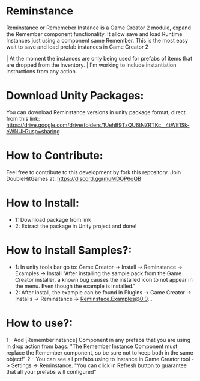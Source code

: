 # Reminstance
Reminstance or Rememeber Instance is a Game Creator 2 module, expand the Remember component functionality. It allow save and load Runtime Instances just using a component same Remember. This is the most easy wait to save and load prefab instances in Game Creator 2 

| At the moment the instances are only being used for prefabs of items that are dropped from the inventory.
| I'm working to include instantiation instructions from any action.

# Download Unity Packages:
You can download Reminstance versions in unity package format, direct from this link:
https://drive.google.com/drive/folders/1UehB9TzQU6tNZRTKc__4tWE1Sk-eWNUH?usp=sharing

# How to Contribute:
Feel free to contribute to this development by fork this repository. 
Join DoubleHitGames at: https://discord.gg/muMDQP6qQB

# How to Install:
- 1: Download package from link
- 2: Extract the package in Unity project and done!

# How to Install Samples?:
- 1: In unity tools bar go to: Game Creator -> Install -> Reminstance -> Examples -> Install
"After installing the sample pack from the Game Creator installer, a known bug causes the installed icon to not appear in the menu. Even though the example is installed."
- 2: After install, the example can be found in Plugins -> Game Creator -> Installs -> Reminstance -> Reminstace.Examples@0.0...

# How to use?:
1 - Add [RememberInstance] Component in any prefabs that you are using in drop action from bags.
"The Remember Instance Component must replace the Remember component, so be sure not to keep both in the same object!"
2 - You can see all prefabs using to instance in Game Creator tool -> Settings -> Reminstance.
"You can click in Refresh button to guarantee that all your prefabs will configured"
